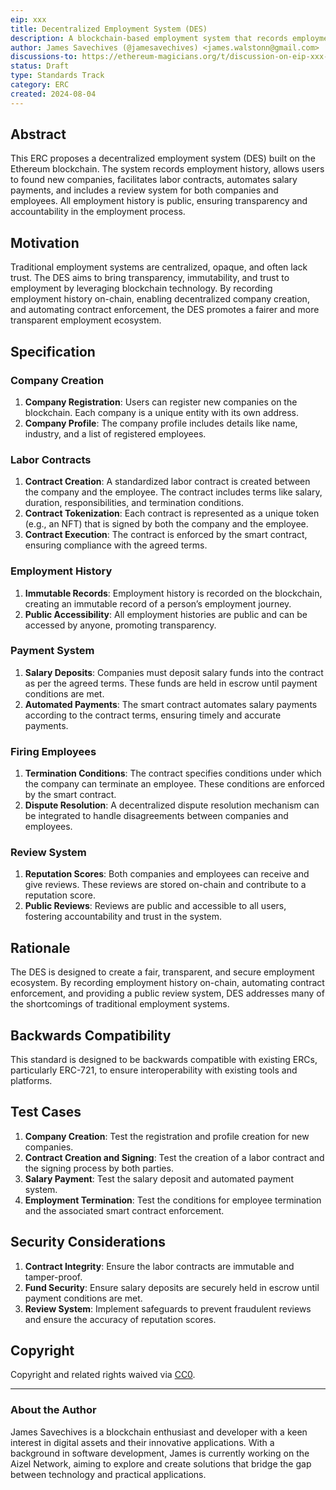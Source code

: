 ```yaml
---
eip: xxx 
title: Decentralized Employment System (DES)  
description: A blockchain-based employment system that records employment history, allows the creation of companies, labor contracts, salary deposits, and includes a review system for both companies and employees.  
author: James Savechives (@jamesavechives) <james.walstonn@gmail.com>  
discussions-to: https://ethereum-magicians.org/t/discussion-on-eip-xxx-decentralized-employment-system-des/20578  
status: Draft  
type: Standards Track  
category: ERC  
created: 2024-08-04  
---
```


## Abstract

This ERC proposes a decentralized employment system (DES) built on the Ethereum blockchain. The system records employment history, allows users to found new companies, facilitates labor contracts, automates salary payments, and includes a review system for both companies and employees. All employment history is public, ensuring transparency and accountability in the employment process.

## Motivation

Traditional employment systems are centralized, opaque, and often lack trust. The DES aims to bring transparency, immutability, and trust to employment by leveraging blockchain technology. By recording employment history on-chain, enabling decentralized company creation, and automating contract enforcement, the DES promotes a fairer and more transparent employment ecosystem.

## Specification

### Company Creation

1. **Company Registration**: Users can register new companies on the blockchain. Each company is a unique entity with its own address.
2. **Company Profile**: The company profile includes details like name, industry, and a list of registered employees.

### Labor Contracts

1. **Contract Creation**: A standardized labor contract is created between the company and the employee. The contract includes terms like salary, duration, responsibilities, and termination conditions.
2. **Contract Tokenization**: Each contract is represented as a unique token (e.g., an NFT) that is signed by both the company and the employee.
3. **Contract Execution**: The contract is enforced by the smart contract, ensuring compliance with the agreed terms.

### Employment History

1. **Immutable Records**: Employment history is recorded on the blockchain, creating an immutable record of a person’s employment journey.
2. **Public Accessibility**: All employment histories are public and can be accessed by anyone, promoting transparency.

### Payment System

1. **Salary Deposits**: Companies must deposit salary funds into the contract as per the agreed terms. These funds are held in escrow until payment conditions are met.
2. **Automated Payments**: The smart contract automates salary payments according to the contract terms, ensuring timely and accurate payments.

### Firing Employees

1. **Termination Conditions**: The contract specifies conditions under which the company can terminate an employee. These conditions are enforced by the smart contract.
2. **Dispute Resolution**: A decentralized dispute resolution mechanism can be integrated to handle disagreements between companies and employees.

### Review System

1. **Reputation Scores**: Both companies and employees can receive and give reviews. These reviews are stored on-chain and contribute to a reputation score.
2. **Public Reviews**: Reviews are public and accessible to all users, fostering accountability and trust in the system.

## Rationale

The DES is designed to create a fair, transparent, and secure employment ecosystem. By recording employment history on-chain, automating contract enforcement, and providing a public review system, DES addresses many of the shortcomings of traditional employment systems.

## Backwards Compatibility

This standard is designed to be backwards compatible with existing ERCs, particularly ERC-721, to ensure interoperability with existing tools and platforms.

## Test Cases

1. **Company Creation**: Test the registration and profile creation for new companies.
2. **Contract Creation and Signing**: Test the creation of a labor contract and the signing process by both parties.
3. **Salary Payment**: Test the salary deposit and automated payment system.
4. **Employment Termination**: Test the conditions for employee termination and the associated smart contract enforcement.

## Security Considerations

1. **Contract Integrity**: Ensure the labor contracts are immutable and tamper-proof.
2. **Fund Security**: Ensure salary deposits are securely held in escrow until payment conditions are met.
3. **Review System**: Implement safeguards to prevent fraudulent reviews and ensure the accuracy of reputation scores.

## Copyright

Copyright and related rights waived via [CC0](../LICENSE.md).

---

### About the Author

James Savechives is a blockchain enthusiast and developer with a keen interest in digital assets and their innovative applications. With a background in software development, James is currently working on the Aizel Network, aiming to explore and create solutions that bridge the gap between technology and practical applications.
